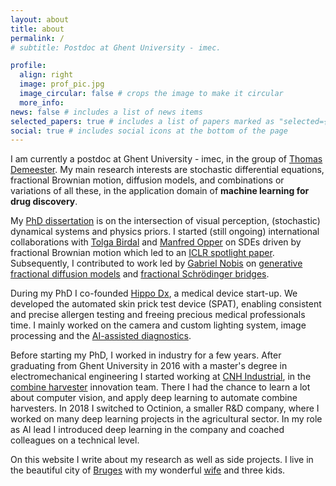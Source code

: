 ```yaml
---
layout: about
title: about
permalink: /
# subtitle: Postdoc at Ghent University - imec.

profile:
  align: right
  image: prof_pic.jpg
  image_circular: false # crops the image to make it circular
  more_info: 
news: false # includes a list of news items
selected_papers: true # includes a list of papers marked as "selected={true}"
social: true # includes social icons at the bottom of the page
---
```

I am currently a postdoc at Ghent University - imec, in the group of [Thomas Demeester](https://tdmeeste.github.io/).
My main research interests are stochastic differential equations, fractional Brownian motion, diffusion models, and combinations or variations of all these, in the application domain of **machine learning for drug discovery**.

My [PhD dissertation](/phd) is on the intersection of visual perception, (stochastic) dynamical systems and physics priors.
I started (still ongoing) international collaborations with [Tolga Birdal](https://tolgabirdal.github.io/) and [Manfred Opper](https://www.birmingham.ac.uk/staff/profiles/metabolism-systems/opper-manfred) on SDEs driven by fractional Brownian motion which led to an [ICLR spotlight paper](https://openreview.net/forum?id=rtx8B94JMS). Subsequently, I contributed to work led by [Gabriel Nobis](https://www.linkedin.com/in/gabriel-nobis-60258a284) on [generative fractional diffusion models](https://proceedings.neurips.cc/paper_files/paper/2024/hash/2d2cf241331d7e71a6f20e9ed798a06b-Abstract-Conference.html) and [fractional Schrödinger bridges](https://openreview.net/forum?id=PoEFXbYNii).

During my PhD I co-founded [Hippo Dx](https://www.hippo-dx.com), a medical device start-up.
We developed the automated skin prick test device (SPAT),
enabling consistent and precise allergen testing and freeing precious medical professionals time.
I mainly worked on the camera and custom lighting system, image processing and the [AI-assisted diagnostics](https://arxiv.org/abs/2506.05862).

Before starting my PhD, I worked in industry for a few years.
After graduating from Ghent University in 2016 with a master's degree in electromechanical engineering I started working at [CNH Industrial](https://www.cnhindustrial.com/), in the [combine harvester](https://youtu.be/Y5I04EObZNo) innovation team.
There I had the chance to learn a lot about computer vision, and apply deep learning to automate combine harvesters.
In 2018 I switched to Octinion, a smaller R&D company, where I worked on many deep learning projects in the agricultural sector.
In my role as AI lead I introduced deep learning in the company and coached colleagues on a technical level.

On this website I write about my research as well as side projects. I live in the beautiful city of [Bruges](https://en.wikipedia.org/wiki/Bruges) with my wonderful [wife](https://berdiekesoete.be) and three kids.